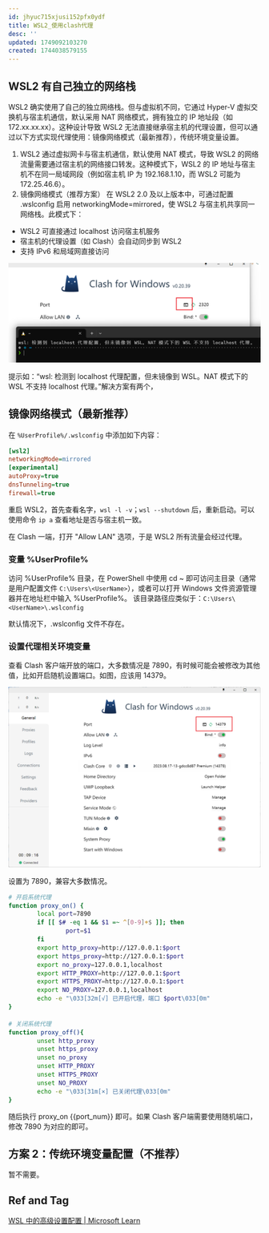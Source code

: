 ```yaml
---
id: jhyuc715xjusi152pfx0ydf
title: WSL2_使用clash代理
desc: ''
updated: 1749092103270
created: 1744038579155
---
```


## WSL2 有自己独立的网络栈

WSL2 确实使用了自己的独立网络栈。但与虚拟机不同，它通过 Hyper-V 虚拟交换机与宿主机通信，默认采用 NAT 网络模式，拥有独立的 IP 地址段（如 172.xx.xx.xx）。这种设计导致 WSL2 无法直接继承宿主机的代理设置，但可以通过以下方式实现代理使用：镜像网络模式（最新推荐），传统环境变量设置。

1. WSL2 通过虚拟网卡与宿主机通信，默认使用 NAT 模式，导致 WSL2 的网络流量需要通过宿主机的网络接口转发。这种模式下，WSL2 的 IP 地址与宿主机不在同一局域网段（例如宿主机 IP 为 192.168.1.10，而 WSL2 可能为 172.25.46.6）。
2. ​​镜像网络模式（推荐方案）​​
在 WSL2 2.0 及以上版本中，可通过配置 .wslconfig 启用 networkingMode=mirrored，使 WSL2 与宿主机共享同一网络栈。此模式下：
- WSL2 可直接通过 localhost 访问宿主机服务
- 宿主机的代理设置（如 Clash）会自动同步到 WSL2
- 支持 IPv6 和局域网直接访问

![terminal_port](assets/images/utils.terminal.WSL2_使用clash代理/terminal_port.png)

提示如：“wsl: 检测到 localhost 代理配置，但未镜像到 WSL。NAT 模式下的 WSL 不支持 localhost 代理。”解决方案有两个，

## 镜像网络模式（最新推荐）

在 `%UserProfile%/.wslconfig` 中添加如下内容：

```ini
[wsl2]
networkingMode=mirrored
[experimental]
autoProxy=true
dnsTunneling=true
firewall=true
```

重启 WSL2，首先查看名字，`wsl -l -v`；`wsl --shutdown` 后，重新启动。可以使用命令 `ip a` 查看地址是否与宿主机一致。

在 Clash 一端，打开 "Allow LAN" 选项，于是 WSL2 所有流量会经过代理。

### 变量 %UserProfile%

访问 %UserProfile% 目录，在 PowerShell 中使用 cd ~ 即可访问主目录（通常是用户配置文件 `C:\Users\<UserName>`），或者可以打开 Windows 文件资源管理器并在地址栏中输入 %UserProfile%。 该目录路径应类似于：`C:\Users\<UserName>\.wslconfig`

默认情况下，.wslconfig 文件不存在。

### 设置代理相关环境变量

查看 Clash 客户端开放的端口，大多数情况是 7890，有时候可能会被修改为其他值，比如开启随机设置端口。如图，应该用 14379。

![port](assets/images/utils.terminal.WSL2_使用clash代理/port.png)

设置为 7890，兼容大多数情况。

```bash
# 开启系统代理
function proxy_on() {
        local port=7890
        if [[ $# -eq 1 && $1 =~ ^[0-9]+$ ]]; then
                port=$1
        fi
        export http_proxy=http://127.0.0.1:$port
        export https_proxy=http://127.0.0.1:$port
        export no_proxy=127.0.0.1,localhost
        export HTTP_PROXY=http://127.0.0.1:$port
        export HTTPS_PROXY=http://127.0.0.1:$port
        export NO_PROXY=127.0.0.1,localhost
        echo -e "\033[32m[√] 已开启代理，端口 $port\033[0m"
}

# 关闭系统代理
function proxy_off(){
        unset http_proxy
        unset https_proxy
        unset no_proxy
        unset HTTP_PROXY
        unset HTTPS_PROXY
        unset NO_PROXY
        echo -e "\033[31m[×] 已关闭代理\033[0m"
}
```

随后执行 proxy_on {{port_num}} 即可。如果 Clash 客户端需要使用随机端口，修改 7890 为对应的即可。

## 方案 2：传统环境变量配置（不推荐）

暂不需要。

## Ref and Tag

[WSL 中的高级设置配置 | Microsoft Learn](https://learn.microsoft.com/zh-cn/windows/wsl/wsl-config#experimental-settings)